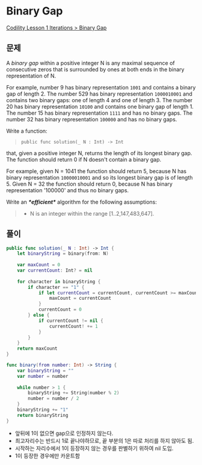 # Binary Gap

[Codility Lesson 1 Iterations > Binary Gap](https://app.codility.com/programmers/lessons/1-iterations/binary_gap/)



## 문제

A *binary gap* within a positive integer N is any maximal sequence of consecutive zeros that is surrounded by ones at both ends in the binary representation of N.

For example, number 9 has binary representation `1001` and contains a binary gap of length 2. The number 529 has binary representation `1000010001` and contains two binary gaps: one of length 4 and one of length 3. The number 20 has binary representation `10100` and contains one binary gap of length 1. The number 15 has binary representation `1111` and has no binary gaps. The number 32 has binary representation `100000` and has no binary gaps.

Write a function:

> ```
> public func solution(_ N : Int) -> Int
> ```

that, given a positive integer N, returns the length of its longest binary gap. The function should return 0 if N doesn't contain a binary gap.

For example, given N = 1041 the function should return 5, because N has binary representation `10000010001` and so its longest binary gap is of length 5. Given N = 32 the function should return 0, because N has binary representation '100000' and thus no binary gaps.

Write an ***\*efficient\**** algorithm for the following assumptions:

> - N is an integer within the range [1..2,147,483,647].



## 풀이

```swift
public func solution(_ N : Int) -> Int {
    let binaryString = binary(from: N)
    
    var maxCount = 0
    var currentCount: Int? = nil
    
    for character in binaryString {
        if character == "1" {
            if let currentCount = currentCount, currentCount >= maxCount {
                maxCount = currentCount
            }
            currentCount = 0
        } else {
            if currentCount != nil {
                currentCount! += 1
            }
        }
    }
    return maxCount
}

func binary(from number: Int) -> String {
    var binaryString = ""
    var number = number
    
    while number > 1 {
        binaryString += String(number % 2)
        number = number / 2
    }
    binaryString += "1"
    return binaryString
}
```

- 앞뒤에 1이 없으면 gap으로 인정하지 않는다.
- 최고자리수는 반드시 1로 끝나야하므로, 끝 부분의 1은 따로 처리를 하지 않아도 됨.
- 시작하는 자리수에서 1이 등장하지 않는 경우를 판별하기 위하여 nil 도입.
- 1이 등장한 경우에만 카운트함